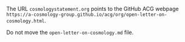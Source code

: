 The URL `cosmologystatement.org` points to the GitHub ACG webpage `https://a-cosmology-group.github.io/acg/org/open-letter-on-cosmology.html`.

Do not move the `open-letter-on-cosmology.md` file.
